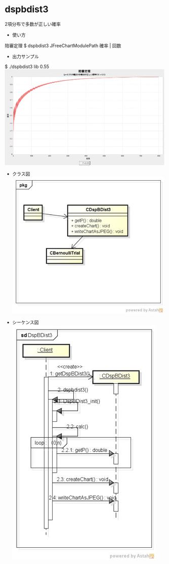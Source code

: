 dspbdist3
========
2項分布で多数が正しい確率

* 使い方  

陪審定理
$ dspbdist3 JFreeChartModulePath 確率 | 回数

* 出力サンプル  

$ ./dspbdist3 lib  0.55
![dspbdist3](images/condorcet.jpg)

* クラス図  
![dspbdist3](images/pkgDspBDist3.jpg)

* シーケンス図  
![dspbdist3](images/sdDspBDist3.jpg)

